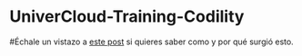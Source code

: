 # UniverCloud-Training-Codility

#Échale un vistazo a [este post](http://www.kareltamayo.com/entradas/entrena-tu-cerebro-y-mant%C3%A9n-tus-habilidades-de-programaci%C3%B3n-al-d%C3%ADa/) si quieres saber como y por qué surgió esto.
